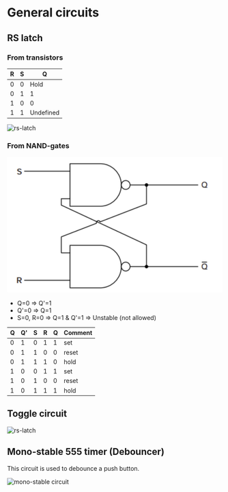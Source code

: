 # General circuits

## RS latch

### From transistors

| R | S | Q
|-- |-- |--
| 0 | 0 | Hold
| 0 | 1 | 1
| 1 | 0 | 0
| 1 | 1 | Undefined

![rs-latch](resources/rs.svg "rs Latch")

### From NAND-gates

![rs-latch](resources/nand_rs.PNG "rs Latch")

* Q=0 => Q'=1
* Q'=0 => Q=1
* S=0, R=0 => Q=1 & Q'=1 => Unstable (not allowed)

| Q | Q' | S | R | Q | Comment
|-- |--  |-- |-- |-- |--
| 0 | 1  | 0 | 1 | 1 | set
| 0 | 1  | 1 | 0 | 0 | reset
| 0 | 1  | 1 | 1 | 0 | hold
| 1 | 0  | 0 | 1 | 1 | set
| 1 | 0  | 1 | 0 | 0 | reset
| 1 | 0  | 1 | 1 | 1 | hold  

## Toggle circuit

![rs-latch](resources/toggle.svg)

## Mono-stable 555 timer (Debouncer)

This circuit is used to debounce a push button.

![mono-stable circuit](resources/mono-stable-555-debouncer.svg "mono-stable-multivibrator Circuit")



